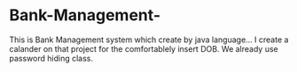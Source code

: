 # Bank-Management-
This is Bank Management system which create by java language...
I create a calander on that project for the comfortablely insert DOB.
We already use password hiding class.
